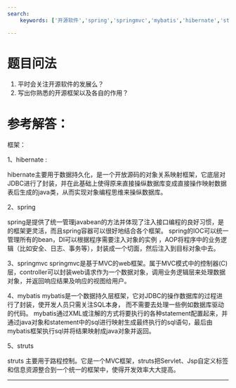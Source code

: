 ```yaml
---
search:
    keywords: ['开源软件','spring','springmvc','mybatis','hibernate','struts']

---
```




# 题目问法
1. 平时会关注开源软件的发展么？
2. 写出你熟悉的开源框架以及各自的作用？

# 参考解答：

框架：

1、hibernate :

   hibernate主要用于数据持久化，是一个开放源码的对象关系映射框架，它底层对JDBC进行了封装，并在此基础上使得原来直接操纵数据库变成直接操作映射数据表后生成的java类，从而实现对象编程思维来操纵数据库。
   
2、spring
   
   spring是提供了统一管理javabean的方法并体现了注入接口编程的良好习惯，是的框架更灵活，而且spring容器可以很好地结合各个框架。
spring的IOC可以统一管理所有的bean，DI可以根据程序需要注入对象的实例 ，AOP将程序中的业务逻辑（比如安全、日志、事务等），封装成一个切面，然后注入到目标对象中去。   

3、springmvc
   springmvc是基于MVC的web框架。属于MVC模式中的控制器(C)层，controller可以封装web请求作为一个数据对象，调用业务逻辑层来处理数据对象，并返回响应结果及响应的视图给用户。


4、mybatis
 mybatis是一个数据持久层框架，它对JDBC的操作数据库的过程进行了封装，使开发人员只需关注SQL本身，
而不需要去处理一些例如数据库驱动的代码。
mybatis通过XML或注解的方式将要执行的各种statement配置起来，并通过java对象和statement中的sql进行映射生成最终执行的sql语句，最后由mybatis框架执行sql并将结果映射成java对象并返回。
    
5、struts 
 
   struts 主要用于路程控制。它是一个MVC框架，struts把Servlet、Jsp自定义标签和信息资源整合到一个统一的框架中，使得开发效率大大提高。
   

---

